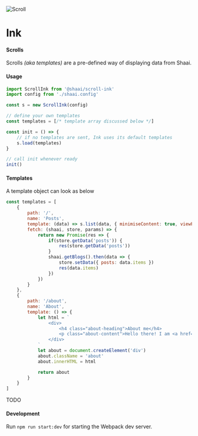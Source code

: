 ![Scroll](https://i.imgur.com/xhwr9Il.png)
# Ink

#### Scrolls
Scrolls _(aka templates)_ are a pre-defined way of displaying data from Shaai.

#### Usage

```js
import ScrollInk from '@shaai/scroll-ink'
import config from './shaai.config'

const s = new ScrollInk(config)

// define your own templates
const templates = [/* template array discussed below */]

const init = () => {
    // if no templates are sent, Ink uses its default templates
    s.load(templates)
}

// call init whenever ready
init()
```
#### Templates
A template object can look as below
```js
const templates = [
    {
        path: '/',
        name: 'Posts',
        template: (data) => s.list(data, { minimiseContent: true, viewFilter: ['title', 'content', 'publishData'] }),
        fetch: (shaai, store, params) => {
            return new Promise(res => {
                if(store.getData('posts')) {
                    res(store.getData('posts'))
                }
                shaai.getBlogs().then(data => {
                    store.setData({ posts: data.items })
                    res(data.items)
                })
            })
        }
    },
    {
        path: '/about',
        name: 'About',
        template: () => {
            let html = `
                <div>
                    <h4 class="about-heading">About me</h4>
                    <p class="about-content">Hello there! I am <a href="https://github.com/mohtik05">@mohitk05</a></p>
                </div>
            `
            let about = document.createElement('div')
            about.className = 'about'
            about.innerHTML = html

            return about
        }
    }
]
```
TODO

#### Development
Run `npm run start:dev` for starting the Webpack dev server.
